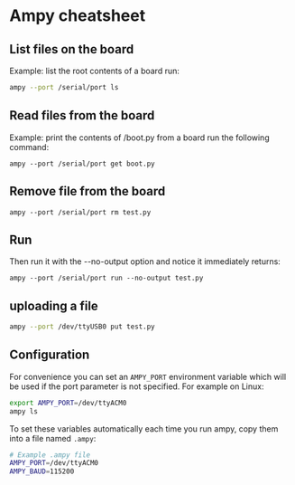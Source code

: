 # Ampy cheatsheet

## List files on the board
Example: list the root contents of a board run:
```bash
ampy --port /serial/port ls
```
## Read files from the board
Example: print the contents of /boot.py from a board run the following command:
```
ampy --port /serial/port get boot.py
```
## Remove file from the board
```
ampy --port /serial/port rm test.py
```
## Run
Then run it with the --no-output option and notice it immediately returns:
```
ampy --port /serial/port run --no-output test.py
```
## uploading a file
```bash
ampy --port /dev/ttyUSB0 put test.py
```
## Configuration
For convenience you can set an `AMPY_PORT` environment variable which will be used if the port parameter is not specified. For example on Linux:
```bash
export AMPY_PORT=/dev/ttyACM0
ampy ls
```
To set these variables automatically each time you run ampy, copy them into a file named `.ampy`:
```bash
# Example .ampy file
AMPY_PORT=/dev/ttyACM0
AMPY_BAUD=115200
```

